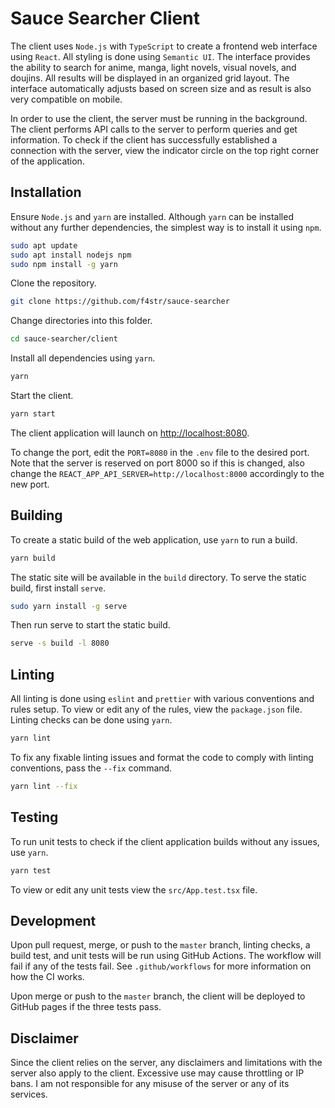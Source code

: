 # Sauce Searcher Client

The client uses `Node.js` with `TypeScript` to create a frontend web interface using `React`. All styling is done using `Semantic UI`. The interface provides the ability to search for anime, manga, light novels, visual novels, and doujins. All results will be displayed in an organized grid layout. The interface automatically adjusts based on screen size and as result is also very compatible on mobile.

In order to use the client, the server must be running in the background. The client performs API calls to the server to perform queries and get information. To check if the client has successfully established a connection with the server, view the indicator circle on the top right corner of the application.

## Installation

Ensure `Node.js` and `yarn` are installed. Although `yarn` can be installed without any further dependencies, the simplest way is to install it using `npm`.

```bash
sudo apt update
sudo apt install nodejs npm
sudo npm install -g yarn
```

Clone the repository.

```bash
git clone https://github.com/f4str/sauce-searcher
```

Change directories into this folder.

```bash
cd sauce-searcher/client
```

Install all dependencies using `yarn`.

```bash
yarn
```

Start the client.

```bash
yarn start
```

The client application will launch on <http://localhost:8080>.

To change the port, edit the `PORT=8080` in the `.env` file to the desired port. Note that the server is reserved on port 8000 so if this is changed, also change the `REACT_APP_API_SERVER=http://localhost:8000` accordingly to the new port.

## Building

To create a static build of the web application, use `yarn` to run a build.

```bash
yarn build
```

The static site will be available in the `build` directory. To serve the static build, first install `serve`.

```bash
sudo yarn install -g serve
```

Then run serve to start the static build.

```bash
serve -s build -l 8080
```

## Linting

All linting is done using `eslint` and `prettier` with various conventions and rules setup. To view or edit any of the rules, view the `package.json` file. Linting checks can be done using `yarn`.

```bash
yarn lint
```

To fix any fixable linting issues and format the code to comply with linting conventions, pass the `--fix` command.

```bash
yarn lint --fix
```

## Testing

To run unit tests to check if the client application builds without any issues, use `yarn`.

```bash
yarn test
```

To view or edit any unit tests view the `src/App.test.tsx` file.

## Development

Upon pull request, merge, or push to the `master` branch, linting checks, a build test, and unit tests will be run using GitHub Actions. The workflow will fail if any of the tests fail. See `.github/workflows` for more information on how the CI works.

Upon merge or push to the `master` branch, the client will be deployed to GitHub pages if the three tests pass.

## Disclaimer

Since the client relies on the server, any disclaimers and limitations with the server also apply to the client. Excessive use may cause throttling or IP bans. I am not responsible for any misuse of the server or any of its services.
